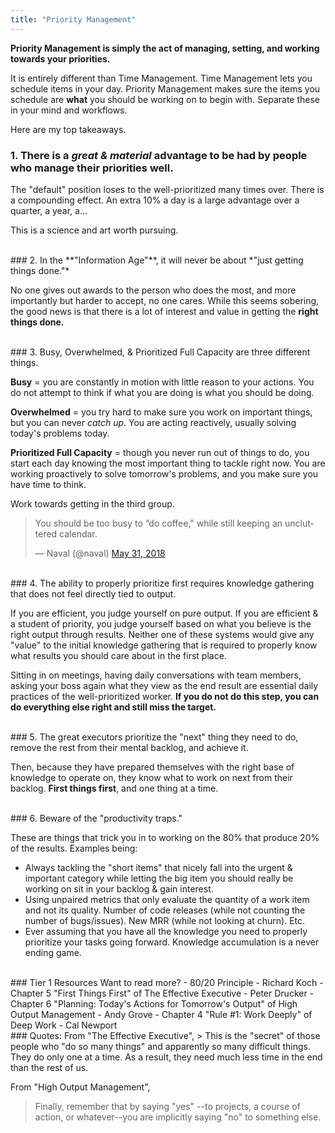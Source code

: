 ```yaml
---
title: "Priority Management"
---
```


**Priority Management is simply the act of managing, setting, and working towards your priorities.**

It is entirely different than Time Management. Time Management lets you schedule items in your day. Priority Management makes sure the items you schedule are **what** you should be working on to begin with. Separate these in your mind and workflows.

Here are my top takeaways.

### 1. There is a *great & material* advantage to be had by people who manage their priorities well.

The "default" position loses to the well-prioritized many times over. There is a compounding effect. An extra 10% a day is a large advantage over a quarter, a year, a...

This is a science and art worth pursuing.

<br>
### 2. In the **"Information Age"**, it will never be about *"just getting things done."*

No one gives out awards to the person who does the most, and more importantly but harder to accept, no one cares. While this seems sobering, the good news is that there is a lot of interest and value in getting the **right things done.**

<br>
### 3. Busy, Overwhelmed, & Prioritized Full Capacity are three different things.

**Busy** = you are constantly in motion with little reason to your actions. You do not attempt to think if what you are doing is what you should be doing.

**Overwhelmed** = you try hard to make sure you work on important things, but you can never *catch up*. You are acting reactively, usually solving today's problems today.

**Prioritized Full Capacity** = though you never run out of things to do, you start each day knowing the most important thing to tackle right now. You are working proactively to solve tomorrow's problems, and you make sure you have time to think.

Work towards getting in the third group.

<blockquote class="twitter-tweet" data-conversation="none" data-dnt="true"><p lang="en" dir="ltr">You should be too busy to “do coffee,&quot; while still keeping an uncluttered calendar.</p>&mdash; Naval (@naval) <a href="https://twitter.com/naval/status/1002108466809323521?ref_src=twsrc%5Etfw">May 31, 2018</a></blockquote> <script async src="https://platform.twitter.com/widgets.js" charset="utf-8"></script>

<br>
### 4. The ability to properly prioritize first requires knowledge gathering that does not feel directly tied to output.

If you are efficient, you judge yourself on pure output. If you are efficient & a student of priority, you judge yourself based on what you believe is the right output through results. Neither one of these systems would give any "value" to the initial knowledge gathering that is required to properly know what results you should care about in the first place.

Sitting in on meetings, having daily conversations with team members, asking your boss again what they view as the end result are essential daily practices of the well-prioritized worker. **If you do not do this step, you can do everything else right and still miss the target.**

<br>
### 5. The great executors prioritize the "next" thing they need to do, remove the rest from their mental backlog, and achieve it.

Then, because they have prepared themselves with the right base of knowledge to operate on, they know what to work on next from their backlog. **First things first**, and one thing at a time.

<br>
### 6. Beware of the "productivity traps."

These are things that trick you in to working on the 80% that produce 20% of the results. Examples being:

- Always tackling the "short items" that nicely fall into the urgent & important category while letting the big item you should really be working on sit in your backlog & gain interest.
- Using unpaired metrics that only evaluate the quantity of a work item and not its quality. Number of code releases (while not counting the number of bugs/issues). New MRR (while not looking at churn). Etc.
- Ever assuming that you have all the knowledge you need to properly prioritize your tasks going forward. Knowledge accumulation is a never ending game.

<br>
### Tier 1 Resources
Want to read more?
- 80/20 Principle - Richard Koch
- Chapter 5 "First Things First" of The Effective Executive - Peter Drucker
- Chapter 6 "Planning: Today's Actions for Tomorrow's Output" of High Output Management - Andy Grove
- Chapter 4 "Rule #1: Work Deeply" of Deep Work - Cal Newport

<br>
### Quotes:
From "The Effective Executive",
> This is the "secret" of those people who "do so many things" and apparently so many difficult things. They do only one at a time. As a result, they need much less time in the end than the rest of us.

From "High Output Management",
> Finally, remember that by saying "yes" --to projects, a course of action, or whatever--you are implicitly saying "no" to something else.
